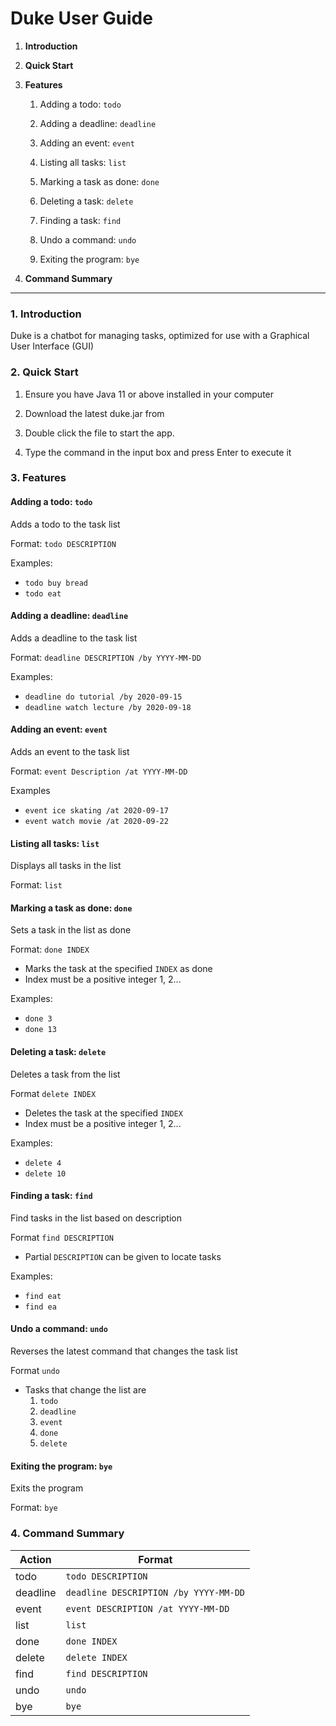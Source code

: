 # Duke User Guide

1. **Introduction**

2. **Quick Start**

3. **Features**

    1. Adding a todo: `todo`
    
    2. Adding a deadline: `deadline`
    
    3. Adding an event: `event`
    
    4. Listing all tasks: `list`
    
    5. Marking a task as done: `done`
    
    6. Deleting a task: `delete`
    
    7. Finding a task: `find`
    
    8. Undo a command: `undo`
    
    9. Exiting the program: `bye`
    
4. **Command Summary**

----------------------------------------------------
    
### 1. Introduction
 
Duke is a chatbot for managing tasks, optimized for use with a 
Graphical User Interface (GUI)

### 2. Quick Start
1. Ensure you have Java 11 or above installed in your computer

2. Download the latest duke.jar from 
3. Double click the file to start the app.
4. Type the command in the input box and press Enter to execute it

### 3. Features
 
#### Adding a todo: `todo`
Adds a todo to the task list

Format: `todo DESCRIPTION`

Examples:
* `todo buy bread`
* `todo eat`




#### Adding a deadline: `deadline`
Adds a deadline to the task list

Format: `deadline DESCRIPTION /by YYYY-MM-DD`

Examples:
* `deadline do tutorial /by 2020-09-15`
* `deadline watch lecture /by 2020-09-18`




#### Adding an event: `event`
Adds an event to the task list

Format: `event Description /at YYYY-MM-DD`

Examples
* `event ice skating /at 2020-09-17`
* `event watch movie /at 2020-09-22`




#### Listing all tasks: `list`
Displays all tasks in the list

Format: `list`




#### Marking a task as done: `done`
Sets a task in the list as done

Format: `done INDEX`

* Marks the task at the specified `INDEX` as done
* Index must be a positive integer 1, 2...

Examples: 
* `done 3`
* `done 13`




#### Deleting a task: `delete`
Deletes a task from the list

Format `delete INDEX`

* Deletes the task at the specified `INDEX`
* Index must be a positive integer 1, 2...

Examples:
* `delete 4`
* `delete 10`




#### Finding a task: `find`
Find tasks in the list based on description

Format `find DESCRIPTION`

* Partial `DESCRIPTION` can be given to locate tasks

Examples:
* `find eat`
* `find ea`




#### Undo a command: `undo`
Reverses the latest command that changes the task list

Format `undo`

* Tasks that change the list are
    1. `todo`
    2. `deadline`
    3. `event`
    4. `done`
    5. `delete`



#### Exiting the program: `bye`
Exits the program

Format: `bye`


### 4. Command Summary 

Action | Format
-------| ------------------
todo | `todo DESCRIPTION`
deadline | `deadline DESCRIPTION /by YYYY-MM-DD`
event | `event DESCRIPTION /at YYYY-MM-DD`
list | `list`
done | `done INDEX`
delete | `delete INDEX`
find | `find DESCRIPTION`
undo | `undo`
bye | `bye`

